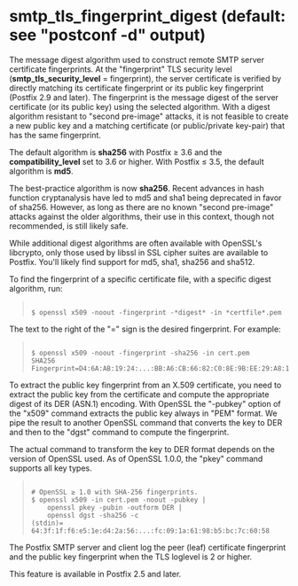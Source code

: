 # smtp_tls_fingerprint_digest (default: see "postconf -d" output)
 The message digest algorithm used to construct remote SMTP server
certificate fingerprints. At the "fingerprint" TLS security level
(**smtp\_tls\_security\_level** = fingerprint), the server certificate is
verified by directly matching its certificate fingerprint or its public
key fingerprint (Postfix 2.9 and later). The fingerprint is the
message digest of the server certificate (or its public key)
using the selected
algorithm. With a digest algorithm resistant to "second pre-image"
attacks, it is not feasible to create a new public key and a matching
certificate (or public/private key-pair) that has the same fingerprint. 


 The default algorithm is **sha256** with Postfix ≥ 3.6
and the **compatibility\_level** set to 3.6 or higher. With Postfix
≤ 3.5, the default algorithm is **md5**. 


 The best-practice algorithm is now **sha256**. Recent advances in hash
function cryptanalysis have led to md5 and sha1 being deprecated in favor of
sha256. However, as long as there are no known "second pre-image" attacks
against the older algorithms, their use in this context, though not
recommended, is still likely safe. 


 While additional digest algorithms are often available with OpenSSL's
libcrypto, only those used by libssl in SSL cipher suites are available to
Postfix. You'll likely find support for md5, sha1, sha256 and sha512. 


 To find the fingerprint of a specific certificate file, with a
specific digest algorithm, run:




> 
> 
> ```
> 
> $ openssl x509 -noout -fingerprint -*digest* -in *certfile*.pem
> 
> ```
> 
> 


 The text to the right of the "=" sign is the desired fingerprint.
For example: 



> 
> 
> ```
> 
> $ openssl x509 -noout -fingerprint -sha256 -in cert.pem
> SHA256 Fingerprint=D4:6A:AB:19:24:...:BB:A6:CB:66:82:C0:8E:9B:EE:29:A8:1A
> 
> ```
> 
> 


 To extract the public key fingerprint from an X.509 certificate,
you need to extract the public key from the certificate and compute
the appropriate digest of its DER (ASN.1) encoding. With OpenSSL
the "-pubkey" option of the "x509" command extracts the public
key always in "PEM" format. We pipe the result to another OpenSSL
command that converts the key to DER and then to the "dgst" command
to compute the fingerprint. 


 The actual command to transform the key to DER format depends on the
version of OpenSSL used. As of OpenSSL 1.0.0, the "pkey" command supports
all key types. 



> 
> 
> ```
> 
> # OpenSSL ≥ 1.0 with SHA-256 fingerprints.
> $ openssl x509 -in cert.pem -noout -pubkey |
>     openssl pkey -pubin -outform DER |
>     openssl dgst -sha256 -c
> (stdin)= 64:3f:1f:f6:e5:1e:d4:2a:56:...:fc:09:1a:61:98:b5:bc:7c:60:58
> 
> ```
> 
> 


 The Postfix SMTP server and client log the peer (leaf) certificate
fingerprint and the public key fingerprint when the TLS loglevel is 2 or
higher. 


 This feature is available in Postfix 2.5 and later. 


